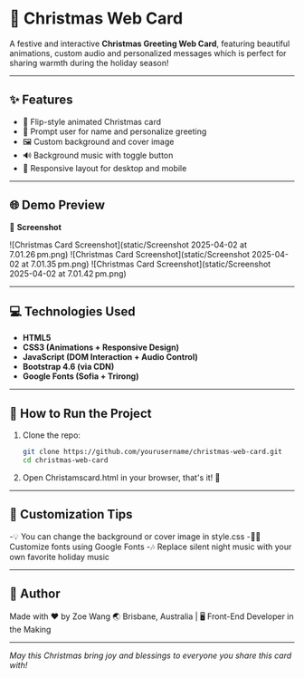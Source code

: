 # 🎄 Christmas Web Card

A festive and interactive **Christmas Greeting Web Card**, featuring beautiful animations, custom audio and personalized messages which is perfect for sharing warmth during the holiday season!

---

## ✨ Features

- 🎁 Flip-style animated Christmas card
- 💬 Prompt user for name and personalize greeting
- 🖼️ Custom background and cover image
- 🔊 Background music with toggle button
- 📱 Responsive layout for desktop and mobile

---

## 🌐 Demo Preview

📸 **Screenshot**

![Christmas Card Screenshot](static/Screenshot 2025-04-02 at 7.01.26 pm.png)
![Christmas Card Screenshot](static/Screenshot 2025-04-02 at 7.01.35 pm.png)
![Christmas Card Screenshot](static/Screenshot 2025-04-02 at 7.01.42 pm.png)


---

## 💻 Technologies Used

- **HTML5**
- **CSS3 (Animations + Responsive Design)**
- **JavaScript (DOM Interaction + Audio Control)**
- **Bootstrap 4.6 (via CDN)**
- **Google Fonts (Sofia + Trirong)**

---

## 🚀 How to Run the Project

1. Clone the repo:
   ```bash
   git clone https://github.com/yourusername/christmas-web-card.git
   cd christmas-web-card
   ```
2. Open Christamscard.html in your browser, that's it! 🎉

---

## 🎯 Customization Tips
-💡 You can change the background or cover image in style.css
-🧑‍🎨 Customize fonts using Google Fonts
-🎶 Replace silent night music with your own favorite holiday music

---

## 🙌 Author
Made with ❤️ by Zoe Wang
🌏 Brisbane, Australia | 🖥️ Front-End Developer in the Making

---

<p><i>May this Christmas bring joy and blessings to everyone you share this card with!</i></p>
